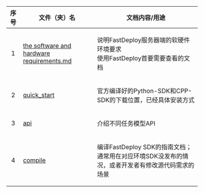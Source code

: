 
| **序号**  | **文件（夹）名** | **文档内容/用途** | 
| :--------:  | :--------: | :--------: | 
| 1  | <p align="left">[the software and hardware requirements.md</p>](the%20software%20and%20hardware%20requirements.md) | <p align="left">说明FastDeploy服务器端的软硬件环境要求 <br> 使用FastDeploy首要需要查看的文档 |
|2 | <p align="left">[quick_start](quick_start)</p> | <p align="left">官方编译好的Python-SDK和CPP-SDK的下载位置，已经具体安装方式</p>|
|3 |<p align="left"> [api](api.md)</p> | <p align="left">介绍不同任务模型API </p>|
|4 | <p align="left">[compile](compile)</p> | <p align="left">编译FastDeploy SDK的指南文档；通常用在对应环境SDK没发布的情况，或者开发者有修改源代码需求的场景 </p>|
